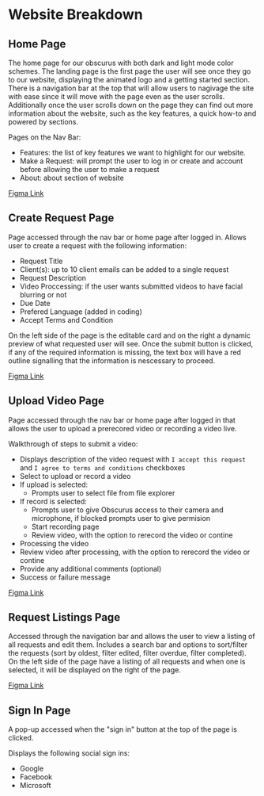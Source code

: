 # Website Breakdown
## Home Page
The home page for our obscurus with both dark and light mode color schemes. The landing page is the first page the user will see once they go to our website, displaying the animated logo and a getting started section. There is a navigation bar at the top that will allow users to nagivage the site with ease since it will move with the page even as the user scrolls. Additionally once the user scrolls down on the page they can find out more information about the website, such as the key features, a quick how-to and powered by sections.

Pages on the Nav Bar:
- Features: the list of key features we want to highlight for our website.
- Make a Request: will prompt the user to log in or create and account before allowing the user to make a request
- About: about section of website

[Figma Link](https://www.figma.com/file/EylIoScracFu8PrUmZP2nF/Home-Page?type=design&mode=design&t=nHHYTxyuNgzMtBmc-0)

## Create Request Page
Page accessed through the nav bar or home page after logged in. Allows user to create a request with the following information: 
- Request Title
- Client(s): up to 10 client emails can be added to a single request
- Request Description
- Video Proccessing: if the user wants submitted videos to have facial blurring or not
- Due Date
- Prefered Language (added in coding)
- Accept Terms and Condition

On the left side of the page is the editable card and on the right a dynamic preview of what requested user will see. Once the submit button is clicked, if any of the required information is missing, the text box will have a red outline signalling that the information is nescessary to proceed.

[Figma Link](https://www.figma.com/file/tpXy3TUeuksgePgUTgjeMN/Request-Page?type=design&node-id=0-1&mode=design&t=lfAx2CdPnpiqZWQs-0)

## Upload Video Page
Page accessed through the nav bar or home page after logged in that allows the user to upload a prerecored video or recording a video live.

Walkthrough of steps to submit a video:
- Displays description of the video request with `I accept this request` and `I agree to terms and conditions` checkboxes
- Select to upload or record a video
- If upload is selected: 
    - Prompts user to select file from file explorer 
- If record is selected:
    - Prompts user to give Obscurus access to their camera and microphone, if blocked prompts user to give permision
    - Start recording page
    - Review video, with the option to rerecord the video or contine
- Processing the video
- Review video after processing, with the option to rerecord the video or contine
- Provide any additional comments (optional)
- Success or failure message

[Figma Link](https://www.figma.com/file/tpXy3TUeuksgePgUTgjeMN/Request-Page?type=design&node-id=0-1&mode=design&t=lfAx2CdPnpiqZWQs-0)

## Request Listings Page
Accessed through the navigation bar and allows the user to view a listing of all requests and edit them. Includes a search bar and options to sort/filter the requests (sort by oldest, filter edited, filter overdue, filter completed). On the left side of the page have a listing of all requests and when one is selected, it will be displayed on the right of the page. 

[Figma Link](https://www.figma.com/file/53B85ff7eTiKnoamYX3Wec/Request-Listing-Page?type=design&node-id=0-1&mode=design&t=nHHYTxyuNgzMtBmc-0)

## Sign In Page
A pop-up accessed when the "sign in" button at the top of the page is clicked. 

Displays the following social sign ins:
- Google
- Facebook
- Microsoft
